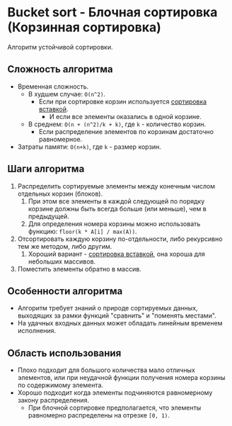 # Bucket sort - Блочная сортировка (Корзинная сортировка)

Алгоритм устойчивой сортировки.

## Сложность алгоритма

- Временная сложность.
  - В худшем случае: `O(n^2)`.
    - Если при сортировке корзин используется [сортировка вставкой](../InsertionSort/InsertionSort.md).
      - И если все элементы оказались в одной корзине.
  - В среднем: `O(n + (n^2)/k + k)`, где `k` - количество корзин.
    - Если распределение элементов по корзинам достаточно равномерное.
- Затраты памяти: `O(n+k)`, где `k` - размер корзин.

## Шаги алгоритма

1. Распределить сортируемые элементы между конечным числом отдельных корзин (блоков).
   1. При этом все элементы в каждой следующей по порядку корзине должны быть всегда больше (или меньше), чем в предыдущей.
   2. Для определения номера корзины можно использовать функцию: `floor(k * A[i] / max(A))`.
2. Отсортировать каждую корзину по-отдельности, либо рекурсивно тем же методом, либо другим.
   1. Хороший вариант - [сортировка вставкой](../InsertionSort/InsertionSort.md), она хороша для небольших массивов.
3. Поместить элементы обратно в массив.

## Особенности алгоритма

- Алгоритм требует знаний о природе сортируемых данных, выходящих за рамки функций "сравнить" и "поменять местами".
- На удачных входных данных может обладать линейным временем исполнения.

## Область использования

- Плохо подходит для большого количества мало отличных элементов, или при неудачной функции получения номера корзины по содержимому элемента.
- Хорошо подходит когда элементы подчиняются равномерному закону распределения.
  - При блочной сортировке предполагается, что элементы равномерно распределены на отрезке `[0, 1)`.
